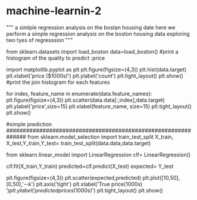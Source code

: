 # machine-learnin-2

"""
a simlple regression analysis on the bostan housing date
here we perform a simple regression analysis on the boston housing
data exploring two tyes of regresssion
"""


from sklearn.datasets import load_boston
data=load_boston()
#print a histogram of the quality to predict :price

import matplotlib.pyplot as plt
plt.figure(figsize=(4,3))
plt.hist(data.target)
plt.xlabel('price ($1000s)')
plt.ylabel('count')
plt.tight_layout()
plt.show()
#print the join histogram for each features

for index, feature_name in enumerate(data.feature_names):
    plt.figure(figsize=(4,3))
    plt.scatter(data.data[:,index],data.target)
    plt.ylabel('price',size=15)
    plt.xlabel(feature_name, size=15)
    plt.tight_layout()
    plt.show()

#simple prediction
##############################################################
from sklearn.model_selection import train_test_split
X_train, X_test,Y_train,Y_test= train_test_split(data.data,data.target)

from sklearn.linear_model import LinearRegression
clf= LinearRegression()

clf.fit(X_train,Y_train)
predicted=clf.predict(X_test)
expected= Y_test

plt.figure(figsize=(4,3))
plt.scatter(expected,predicted)
plt.plot([10,50],[0,50],'--k')
plt.axis('tight')
plt.xlabel('True price($1000s)')
plt.ylabel('predicted prices ($1000s)')
plt.tight_layout()
plt.show()

                                
